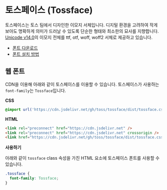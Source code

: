 # 토스페이스 (Tossface)

토스페이스는 토스 팀에서 디자인한 이모지 서체입니다.
디지털 환경을 고려하여 작게 보아도 명확하게 의미가 드러날 수 있도록 단순한 형태와 최소한의 묘사를 지향합니다.
[Unicode v14.0](https://unicode.org/emoji/charts-14.0/emoji-released.html)의 이모지 전체를 ttf, otf, woff, woff2 서체로 제공하고 있습니다.

- [폰트 다운로드](https://github.com/toss/tossface/releases/latest)
- [폰트 설치 방법](https://support.apple.com/ko-kr/HT201749)

## 웹 폰트

CDN을 이용해 아래와 같이 토스페이스를 이용할 수 있습니다. 토스페이스가 사용하는 `font-family`는 `Tossface`입니다.

<!-- markdownlint-disable-next-line MD036 -->
**CSS**

```css
@import url('https://cdn.jsdelivr.net/gh/toss/tossface/dist/tossface.css');
```

<!-- markdownlint-disable-next-line MD036 -->
**HTML**

```html
<link rel="preconnect" href="https://cdn.jsdelivr.net" />
<link rel="preconnect" href="https://cdn.jsdelivr.net" crossorigin />
<link href="https://cdn.jsdelivr.net/gh/toss/tossface/dist/tossface.css" rel="stylesheet" type="text/css" />
```

<!-- markdownlint-disable-next-line MD036 -->
**사용하기**

아래와 같이 `tossface` class 속성을 가진 HTML 요소에 토스페이스 폰트를 사용할 수 있습니다.

```css
.tossface {
  font-family: Tossface;
}
```
